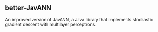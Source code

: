 ## better-JavANN

An improved version of JavANN, a Java library that implements stochastic gradient descent with multilayer perceptrons.
